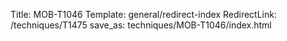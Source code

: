 Title: MOB-T1046
Template: general/redirect-index
RedirectLink: /techniques/T1475
save_as: techniques/MOB-T1046/index.html